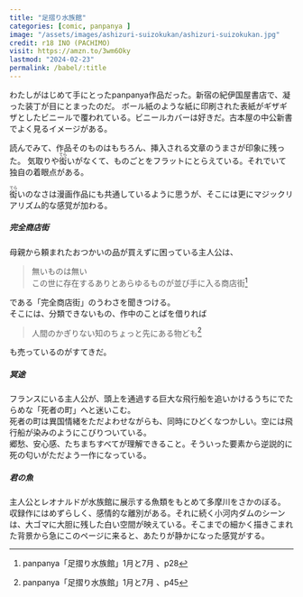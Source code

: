 ```yaml
---
title: "足摺り水族館"
categories: [comic, panpanya ]
image: "/assets/images/ashizuri-suizokukan/ashizuri-suizokukan.jpg"
credit: r18 INO (PACHIMO)
visit: https://amzn.to/3wm6Oky
lastmod: "2024-02-23"
permalink: /babel/:title
---
```


わたしがはじめて手にとったpanpanya作品だった。新宿の紀伊国屋書店で、凝った装丁が目にとまったのだ。
ボール紙のような紙に印刷された表紙がギザギザとしたビニールで覆われている。ビニールカバーは好きだ。古本屋の中公新書でよく見るイメージがある。  

読んでみて、作品そのものはもちろん、挿入される文章のうまさが印象に残った。 
気取りや<ruby>衒<rp>（</rp><rt>てら</rt><rp>）</rp></ruby>いがなくて、ものごとをフラットにとらえている。それでいて独自の着眼点がある。

<ruby>衒<rp>（</rp><rt>てら</rt><rp>）</rp></ruby>いのなさは漫画作品にも共通しているように思うが、そこには更にマジックリアリズム的な感覚が加わる。

##### 完全商店街

母親から頼まれたおつかいの品が買えずに困っている主人公は、

> 無いものは無い  
> この世に存在するありとあらゆるものが並び手に入る商店街[^1]

である「完全商店街」のうわさを聞きつける。  
そこには、分類できないもの、作中のことばを借りれば

> 人間のかぎりない知のちょっと先にある物ども[^2]

も売っているのがすてきだ。

##### 冥途

フランスにいる主人公が、頭上を通過する巨大な飛行船を追いかけるうちにでたらめな「死者の町」へと迷いこむ。  
死者の町は異国情緒をただよわせながらも、同時にひどくなつかしい。空には飛行船が染みのようにこびりついている。  
郷愁、安心感、たちまちすべてが理解できること。そういった要素から逆説的に死の匂いがただよう一作になっている。

##### 君の魚

主人公とレオナルドが水族館に展示する魚類をもとめて多摩川をさかのぼる。  
収録作にはめずらしく、感情的な離別がある。それに続く小河内ダムのシーンは、大ゴマに大胆に残した白い空間が映えている。そこまでの細かく描きこまれた背景から急にこのページに来ると、あたりが静かになった感覚がする。

[^1]: panpanya「足摺り水族館」1月と7月 、p28
[^2]: panpanya「足摺り水族館」1月と7月 、p45

